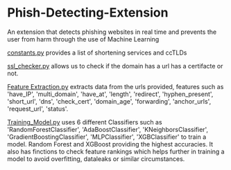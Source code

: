 # Phish-Detecting-Extension
An extension that detects phishing websites in real time and prevents the user from harm through the use of Machine Learning


[constants.py](https://github.com/IT2411/Phish-Detecting-Extension/blob/main/constants.py) provides a list of shortening services and ccTLDs

[ssl_checker.py](https://github.com/IT2411/Phish-Detecting-Extension/blob/main/ssl_checker.py) allows us to check if the domain has a url has a certifacte or not.

[Feature Extraction.py](https://github.com/IT2411/Phish-Detecting-Extension/blob/main/Feature%20Extraction.py) extracts data from the urls provided, features such as 'have_IP', 'multi_domain', 'have_at', 'length', 'redirect', 'hyphen_present', 'short_url', 'dns', 'check_cert', 'domain_age', 'forwarding', 'anchor_urls', 'request_url', 'status'.

[Training_Model.py](https://github.com/IT2411/Phish-Detecting-Extension/blob/main/Training_Model.py) uses 6 different Classifiers such as 'RandomForestClassifier', 'AdaBoostClassifier', 'KNeighborsClassifier', 'GradientBoostingClassifier', 'MLPClassifier', 'XGBClassifier' to train a model. Random Forest and XGBoost providing the highest accuracies. It also has finctions to check feature rankings which helps further in training a model to avoid overfitting, dataleaks or similar circumstances.
